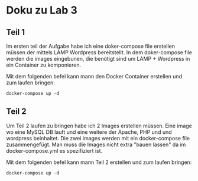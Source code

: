 # Doku zu Lab 3

## Teil 1
Im ersten teil der Aufgabe habe ich eine doker-compose file erstellen müssen der mittels LAMP Wordpress bereitstellt.
In dem doker-compose file werden die images eingebunen, die benötigt sind um LAMP + Wordpress in ein Container zu komponieren.

Mit dem folgenden befel kann mann den Docker Container erstellen und zum laufen bringen:

```
docker-compose up -d
```

## Teil 2

Um Teil 2 laufen zu bringen habe ich 2 Images erstellen müssen. Eine image wo eine MySQL DB lauft und eine weitere der Apache, PHP und und wordpress beinhaltet. 
Die zwei images werden mit ein docker-compose file zusammengefügt.
Man muss die Images nicht extra "bauen lassen" da im docker-compose.yml es spezifiziert ist.

Mit dem folgenden befel kann mann Teil 2  erstellen und zum laufen bringen:

```
docker-compose up -d
```
